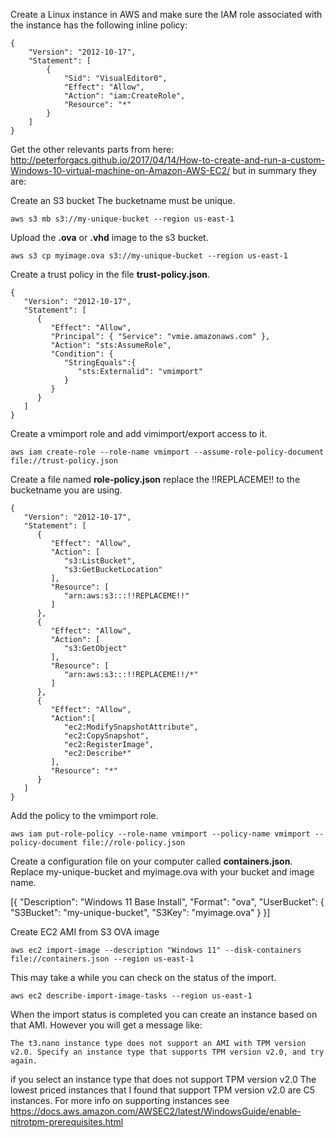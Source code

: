Create a Linux instance in AWS and make sure the IAM role associated with the instance has the following inline policy:

```
{
    "Version": "2012-10-17",
    "Statement": [
        {
            "Sid": "VisualEditor0",
            "Effect": "Allow",
            "Action": "iam:CreateRole",
            "Resource": "*"
        }
    ]
}
```

Get the other relevants parts from here:
http://peterforgacs.github.io/2017/04/14/How-to-create-and-run-a-custom-Windows-10-virtual-machine-on-Amazon-AWS-EC2/ but in summary they are:


Create an S3 bucket
The bucketname must be unique.
```
aws s3 mb s3://my-unique-bucket --region us-east-1
```
Upload the **.ova** or **.vhd** image to the s3 bucket.
```
aws s3 cp myimage.ova s3://my-unique-bucket --region us-east-1
```
Create a trust policy in the file **trust-policy.json**.
```
{
   "Version": "2012-10-17",
   "Statement": [
      {
         "Effect": "Allow",
         "Principal": { "Service": "vmie.amazonaws.com" },
         "Action": "sts:AssumeRole",
         "Condition": {
            "StringEquals":{
               "sts:Externalid": "vmimport"
            }
         }
      }
   ]
}
```
Create a vmimport role and add vimimport/export access to it.
```
aws iam create-role --role-name vmimport --assume-role-policy-document file://trust-policy.json
```
Create a file named **role-policy.json** replace the !!REPLACEME!! to the bucketname you are using.
```
{
   "Version": "2012-10-17",
   "Statement": [
      {
         "Effect": "Allow",
         "Action": [
            "s3:ListBucket",
            "s3:GetBucketLocation"
         ],
         "Resource": [
            "arn:aws:s3:::!!REPLACEME!!"
         ]
      },
      {
         "Effect": "Allow",
         "Action": [
            "s3:GetObject"
         ],
         "Resource": [
            "arn:aws:s3:::!!REPLACEME!!/*"
         ]
      },
      {
         "Effect": "Allow",
         "Action":[
            "ec2:ModifySnapshotAttribute",
            "ec2:CopySnapshot",
            "ec2:RegisterImage",
            "ec2:Describe*"
         ],
         "Resource": "*"
      }
   ]
}
```
Add the policy to the vmimport role.
```
aws iam put-role-policy --role-name vmimport --policy-name vmimport --policy-document file://role-policy.json
```
Create a configuration file on your computer called **containers.json**.
Replace my-unique-bucket and myimage.ova with your bucket and image name.

[{ "Description": "Windows 11 Base Install", "Format": "ova", "UserBucket": { "S3Bucket": "my-unique-bucket", "S3Key": "myimage.ova" } }]

Create EC2 AMI from S3 OVA image
```
aws ec2 import-image --description "Windows 11" --disk-containers file://containers.json --region us-east-1
```
This may take a while you can check on the status of the import.
```
aws ec2 describe-import-image-tasks --region us-east-1
```
When the import status is completed you can create an instance based on that AMI. However you will get a message like:

```
The t3.nano instance type does not support an AMI with TPM version v2.0. Specify an instance type that supports TPM version v2.0, and try again.
```

if you select an instance type that does not support TPM version v2.0 The lowest priced instances that I found that support TPM version v2.0 are C5 instances. For more info on supporting instances see https://docs.aws.amazon.com/AWSEC2/latest/WindowsGuide/enable-nitrotpm-prerequisites.html
